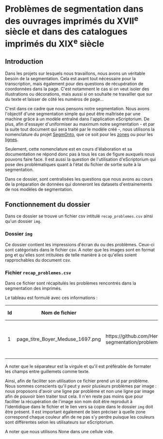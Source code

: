 # Problèmes de segmentation dans des ouvrages imprimés du XVII<sup><b>e</b></sup> siècle et dans des catalogues imprimés du XIX<sup><b>e</b></sup> siècle
 
## Introduction
Dans les projets sur lesquels nous travaillons, nous avons un véritable besoin de la segmentation. Cela est avant tout nécessaire pour la transcription, mais également pour des questions de récupération de coordonnées dans la page. C'est notamment le cas si on veut isoler des illustrations ou décorations, mais aussi si on souhaite ne travailler que sur du texte et laisser de côté les numéros de page...

C'est dans ce cadre que nous pensons notre segmentation. Nous avons l'objectif d'une segmentation simple qui peut être maîtrisée par une machine grâce à un modèle entraîné dans l'application eScriptorium. De plus, afin d'essayer d'uniformiser au maximum notre segmentation - et par la suite tout document qui sera traité par le modèle créé -, nous utilisons la nomenclature du projet [SegmOnto](https://github.com/SegmOnto/examples), que ce soit pour les [zones](https://github.com/SegmOnto/examples/tree/main/zones) ou pour les [lignes](https://github.com/SegmOnto/examples/tree/main/lines).

Seulement, cette nomenclature est en cours d'élaboration et sa documentation ne répond donc pas à tous les cas de figure auxquels nous pouvons faire face. Il est aussi la question de l'utilisation d'eScriptorium qui pose des problématiques quant à l'état du fichier de sortie suite à la segmentation.

Dans ce dossier, sont centralisées les questions que nous avons au cours de la préparation de données qui donneront les datasets d'entrainements de nos modèles de segmentation.

## Fonctionnement du dossier
Dans ce dossier se trouve un fichier csv intitulé ``recap_problemes.csv`` ainsi qu'un dossier ``img``.

### Dossier ``img``
Ce dossier contient les impressions d'écran du ou des problèmes. Ceux-ci sont catégorisés dans le fichier csv.
A noter que les images sont en format png et qu'elles sont intitulées de telle manière à ce qu'elles soient rapprochables du document csv.

### Fichier ``recap_problemes.csv``
Dans ce fichier sont récapitulés les problèmes rencontrés dans la segmentation des imprimés.

Le tableau est formulé avec ces informations :
<table>
    <thead>
        <tr>
          <th>Id</th>
          <th>Nom de fichier</th>
          <th>Lien vers l’image dans le GitHub</th>
          <th>Couleurs : zones</th>
          <th>Problème</th>
          <th>Notes</th>
          <th>Résolution</th>
        </tr>
    </thead>
    <tbody>
        <tr>
            <td>1</td>
            <td>page_titre_Boyer_Meduse_1697.png</td>
          <td>https://github.com/Heresta/BAO_Stage_DH_ENS_2021/blob/Probl%C3%A8mes-segmentation/problemesSegmentation/img/page_titre_Boyer_Meduse_1697.png</td>
          <td>Bleu : Title
              Magenta : Main
              Vert : Stamp
              Bleu ciel : Decoration</td>
          <td>Est-ce que toute la page est une zone title?</td>
          <td>None</td>
          <td>None</td>
        </tr>
    </tbody>
</table>

A noter que le séparateur est la virgule et qu'il est préférable de formater les champs entre guillemets comme texte.

Ainsi, afin de faciliter son utilisation ce fichier prend un id par problème. Nous sommes conscients qu'il peut y avoir plusieurs problèmes par image : nous proposons d'avoir une ligne par problème et non une ligne par image afin de pouvoir bien traiter tout cela. Il n'en reste pas moins que pour faciliter la récupération de l'image son nom doit être reproduit à l'identidique dans le fichier et le lien vers sa copie dans le dossier ``img`` doit être présent. Il est important également de bien préciser à quelle zone correspond chaque couleur afin de ne pas s'y perdre puisque les couleurs sont différentes selon les utilisateurs sur eScriptorium.

A noter que nous utilisons None dans une cellule vide. 
